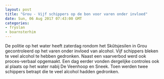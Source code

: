 ```yaml
---
layout: post
title: "Grou - Vijf schippers op de bon voor varen onder invloed"
date: Sun, 06 Aug 2017 07:43:00 GMT
categories: 
- fryslan 
- boarnsterhim 
---
```


De politie op het water heeft zaterdag rondom het Skûtsjesilen in Grou gecontroleerd op het varen onder invloed van alcohol. Vijf schippers bleken te veel alcohol te hebben gedronken. Naast een vaarverbod werd ook proces-verbaal opgemaakt. Een dag eerder vonden dergelijke controles ook al plaats op het water nabij De Veenhoop en Sneek.  Toen werden twee schippers betrapt die te veel alcohol hadden gedronken.
